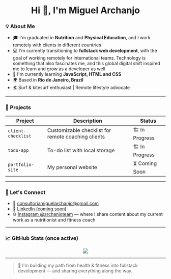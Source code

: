 <h1 align="center">Hi 👋, I'm Miguel Archanjo</h1>

### 💡 About Me

- 🎓 I'm graduated in **Nutrition** and **Physical Education**, and I work remotely with clients in different countries
- 💻 I'm currently transitioning to **fullstack web development**, with the goal of working remotely for international teams. Technology is something that also fascinates me, and this global digital shift inspired me to learn and grow as a developer as well
- 🌱 I'm currently learning **JavaScript, HTML and CSS**
- 🌍 Based in **Rio de Janeiro, Brazil**
- 🏄 Surf & kitesurf enthusiast | Remote lifestyle advocate

---

### 🧪 Projects

| Project           | Description                                                  | Status         |
|-------------------|--------------------------------------------------------------|----------------|
| `client-checklist`| Customizable checklist for remote coaching clients           | 🏗️ In Progress |
| `todo-app`        | To-do list with local storage                                | 🏗️ In Progress |
| `portfolio-site`  | My personal website                                          | ⏳ Coming Soon |

---

### 🤝 Let's Connect

- 📧 consultoriamiguelarchanjo@gmail.com  
- 💼 [LinkedIn (coming soon)](https://www.linkedin.com)
- 🌐 [Instagram @archanjoteam](https://www.instagram.com/archanjoteam) — where I share content about my current work as a nutritionist and fitness coach

---

### 📈 GitHub Stats (once active)

<p align="center">
  <img src="https://github-readme-stats.vercel.app/api?username=miguelarchanjoneto&show_icons=true&theme=tokyonight" />
</p>

---

> 🧭 I'm building my path from health & fitness into fullstack development — and sharing everything along the way.

